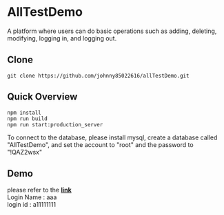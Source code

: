 # AllTestDemo

A platform where users can do basic operations such as adding, deleting, modifying, logging in, and logging out.

## Clone

```
git clone https://github.com/johnny85022616/allTestDemo.git
```

## Quick Overview
```
npm install 
npm run build 
npm run start:production_server
```
To connect to the database, please install mysql, create a database called "AllTestDemo", and set the account to "root" and the password to "!QAZ2wsx"



## Demo
please refer to the [**link**](http://138.91.21.212:3001/)  
Login Name : aaa  
login id : a11111111  
